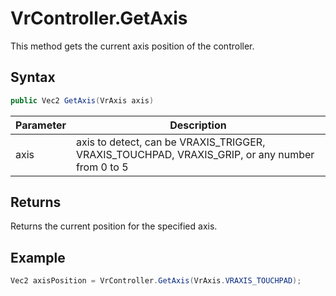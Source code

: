 # VrController.GetAxis

This method gets the current axis position of the controller.

## Syntax

```csharp
public Vec2 GetAxis(VrAxis axis)
```

| Parameter | Description |
|---|---|
| axis | axis to detect, can be VRAXIS_TRIGGER, VRAXIS_TOUCHPAD, VRAXIS_GRIP, or any number from 0 to 5 |

## Returns

Returns the current position for the specified axis.

## Example

```csharp
Vec2 axisPosition = VrController.GetAxis(VrAxis.VRAXIS_TOUCHPAD);
```